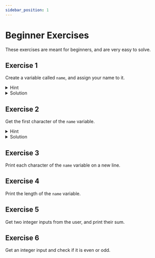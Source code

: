 ```yaml
---
sidebar_position: 1
---
```


# Beginner Exercises

These exercises are meant for beginners, and are very easy to solve.

## Exercise 1

Create a variable called `name`, and assign your name to it.

<details><summary>Hint</summary>
<p>
    
Create a variable called `name`, and assign your name to it!
    
</p>
</details>

<details><summary>Solution</summary>

```python
name = "Raj"
```

</details>

## Exercise 2

Get the first character of the `name` variable.

<details><summary>Hint</summary>
<p>

Use the `[]` operator to get the first character of the `name` variable.

</p>

</details>

<details><summary>Solution</summary>

```python
name = "Raj"
print(name[0])
```

</details>

## Exercise 3

Print each character of the `name` variable on a new line.

## Exercise 4

Print the length of the `name` variable.

## Exercise 5

Get two integer inputs from the user, and print their sum.

## Exercise 6

Get an integer input and check if it is even or odd.

